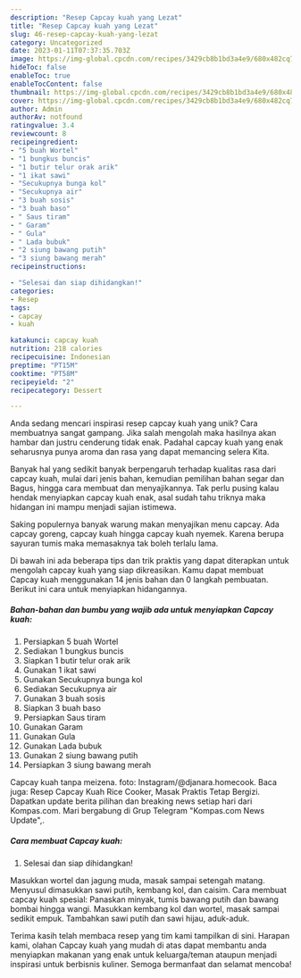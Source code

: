 ```yaml
---
description: "Resep Capcay kuah yang Lezat"
title: "Resep Capcay kuah yang Lezat"
slug: 46-resep-capcay-kuah-yang-lezat
category: Uncategorized
date: 2023-01-11T07:37:35.703Z
image: https://img-global.cpcdn.com/recipes/3429cb8b1bd3a4e9/680x482cq70/capcay-kuah-foto-resep-utama.jpg
hideToc: false
enableToc: true
enableTocContent: false
thumbnail: https://img-global.cpcdn.com/recipes/3429cb8b1bd3a4e9/680x482cq70/capcay-kuah-foto-resep-utama.jpg
cover: https://img-global.cpcdn.com/recipes/3429cb8b1bd3a4e9/680x482cq70/capcay-kuah-foto-resep-utama.jpg
author: Admin
authorAv: notfound
ratingvalue: 3.4
reviewcount: 8
recipeingredient:
- "5 buah Wortel"
- "1 bungkus buncis"
- "1 butir telur orak arik"
- "1 ikat sawi"
- "Secukupnya bunga kol"
- "Secukupnya air"
- "3 buah sosis"
- "3 buah baso"
- " Saus tiram"
- " Garam"
- " Gula"
- " Lada bubuk"
- "2 siung bawang putih"
- "3 siung bawang merah"
recipeinstructions:

- "Selesai dan siap dihidangkan!"
categories:
- Resep
tags:
- capcay
- kuah

katakunci: capcay kuah 
nutrition: 218 calories
recipecuisine: Indonesian
preptime: "PT15M"
cooktime: "PT58M"
recipeyield: "2"
recipecategory: Dessert

---
```





Anda sedang mencari inspirasi resep capcay kuah yang unik? Cara membuatnya sangat gampang. Jika salah mengolah maka hasilnya akan hambar dan justru cenderung tidak enak. Padahal capcay kuah yang enak seharusnya punya aroma dan rasa yang dapat memancing selera Kita.





Banyak hal yang sedikit banyak berpengaruh terhadap kualitas rasa dari capcay kuah, mulai dari jenis bahan, kemudian pemilihan bahan segar dan Bagus, hingga cara membuat dan menyajikannya. Tak perlu pusing kalau hendak menyiapkan capcay kuah enak,      asal sudah tahu triknya maka hidangan ini mampu menjadi sajian istimewa.














Saking populernya banyak warung makan menyajikan menu capcay. Ada capcay goreng, capcay kuah hingga capcay kuah nyemek. Karena berupa sayuran tumis maka memasaknya tak boleh terlalu lama.






Di bawah ini ada beberapa tips dan trik praktis yang dapat diterapkan untuk mengolah capcay kuah yang siap dikreasikan. Kamu dapat membuat Capcay kuah menggunakan 14 jenis bahan dan 0 langkah pembuatan. Berikut ini cara untuk menyiapkan hidangannya.

<!--inarticleads1-->

##### Bahan-bahan dan bumbu yang wajib ada untuk menyiapkan Capcay kuah:

1. Persiapkan 5 buah Wortel
1. Sediakan 1 bungkus buncis
1. Siapkan 1 butir telur orak arik
1. Gunakan 1 ikat sawi
1. Gunakan Secukupnya bunga kol
1. Sediakan Secukupnya air
1. Gunakan 3 buah sosis
1. Siapkan 3 buah baso
1. Persiapkan  Saus tiram
1. Gunakan  Garam
1. Gunakan  Gula
1. Gunakan  Lada bubuk
1. Gunakan 2 siung bawang putih
1. Persiapkan 3 siung bawang merah


Capcay kuah tanpa meizena. foto: Instagram/@djanara.homecook. Baca juga: Resep Capcay Kuah Rice Cooker, Masak Praktis Tetap Bergizi. Dapatkan update berita pilihan dan breaking news setiap hari dari Kompas.com. Mari bergabung di Grup Telegram &#34;Kompas.com News Update&#34;,. 

<!--inarticleads2-->

##### Cara membuat Capcay kuah:


1. Selesai dan siap dihidangkan!

Masukkan wortel dan jagung muda, masak sampai setengah matang. Menyusul dimasukkan sawi putih, kembang kol, dan caisim. Cara membuat capcay kuah spesial: Panaskan minyak, tumis bawang putih dan bawang bombai hingga wangi. Masukkan kembang kol dan wortel, masak sampai sedikit empuk. Tambahkan sawi putih dan sawi hijau, aduk-aduk. 

Terima kasih telah membaca resep yang tim kami tampilkan di sini. Harapan kami, olahan Capcay kuah yang mudah di atas dapat membantu anda menyiapkan makanan yang enak untuk keluarga/teman ataupun menjadi inspirasi untuk berbisnis kuliner. Semoga bermanfaat dan selamat mencoba!
